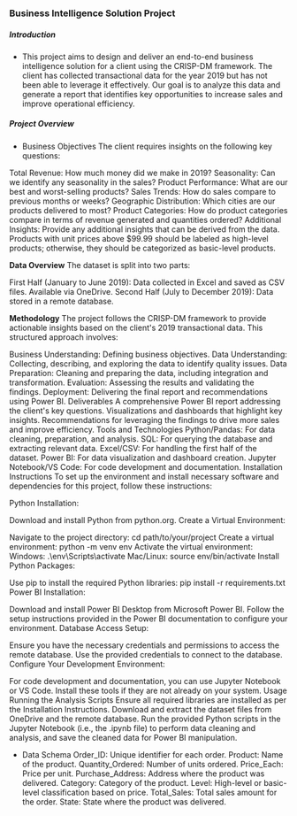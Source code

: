 ### Business Intelligence Solution Project
##### Introduction
 - This project aims to design and deliver an end-to-end business intelligence solution for a client using the CRISP-DM framework. The client has collected transactional data for the year 2019 but has not been able to leverage it effectively. Our goal is to analyze this data and generate a report that identifies key opportunities to increase sales and improve operational efficiency.

##### Project Overview
- Business Objectives
The client requires insights on the following key questions:

Total Revenue: How much money did we make in 2019?
Seasonality: Can we identify any seasonality in the sales?
Product Performance: What are our best and worst-selling products?
Sales Trends: How do sales compare to previous months or weeks?
Geographic Distribution: Which cities are our products delivered to most?
Product Categories: How do product categories compare in terms of revenue generated and quantities ordered?
Additional Insights: Provide any additional insights that can be derived from the data.
Products with unit prices above $99.99 should be labeled as high-level products; otherwise, they should be categorized as basic-level products.

**Data Overview**
The dataset is split into two parts:

First Half (January to June 2019): Data collected in Excel and saved as CSV files. Available via OneDrive.
Second Half (July to December 2019): Data stored in a remote database.


**Methodology**
The project follows the CRISP-DM framework to provide actionable insights based on the client's 2019 transactional data. This structured approach involves:

Business Understanding: Defining business objectives.
Data Understanding: Collecting, describing, and exploring the data to identify quality issues.
Data Preparation: Cleaning and preparing the data, including integration and transformation.
Evaluation: Assessing the results and validating the findings.
Deployment: Delivering the final report and recommendations using Power BI.
Deliverables
A comprehensive Power BI report addressing the client's key questions.
Visualizations and dashboards that highlight key insights.
Recommendations for leveraging the findings to drive more sales and improve efficiency.
Tools and Technologies
Python/Pandas: For data cleaning, preparation, and analysis.
SQL: For querying the database and extracting relevant data.
Excel/CSV: For handling the first half of the dataset.
Power BI: For data visualization and dashboard creation.
Jupyter Notebook/VS Code: For code development and documentation.
Installation Instructions
To set up the environment and install necessary software and dependencies for this project, follow these instructions:

Python Installation:

Download and install Python from python.org.
Create a Virtual Environment:

Navigate to the project directory:
cd path/to/your/project
Create a virtual environment:
python -m venv env
Activate the virtual environment:
Windows:
.\env\Scripts\activate
Mac/Linux:
source env/bin/activate
Install Python Packages:

Use pip to install the required Python libraries:
pip install -r requirements.txt
Power BI Installation:

Download and install Power BI Desktop from Microsoft Power BI.
Follow the setup instructions provided in the Power BI documentation to configure your environment.
Database Access Setup:

Ensure you have the necessary credentials and permissions to access the remote database. Use the provided credentials to connect to the database.
Configure Your Development Environment:

For code development and documentation, you can use Jupyter Notebook or VS Code. Install these tools if they are not already on your system.
Usage
Running the Analysis Scripts
Ensure all required libraries are installed as per the Installation Instructions.
Download and extract the dataset files from OneDrive and the remote database.
Run the provided Python scripts in the Jupyter Notebook (i.e., the .ipynb file) to perform data cleaning and analysis, and save the cleaned data for Power BI manipulation.
- Data Schema
Order_ID: Unique identifier for each order.
Product: Name of the product.
Quantity_Ordered: Number of units ordered.
Price_Each: Price per unit.
Purchase_Address: Address where the product was delivered.
Category: Category of the product.
Level: High-level or basic-level classification based on price.
Total_Sales: Total sales amount for the order.
State: State where the product was delivered.
